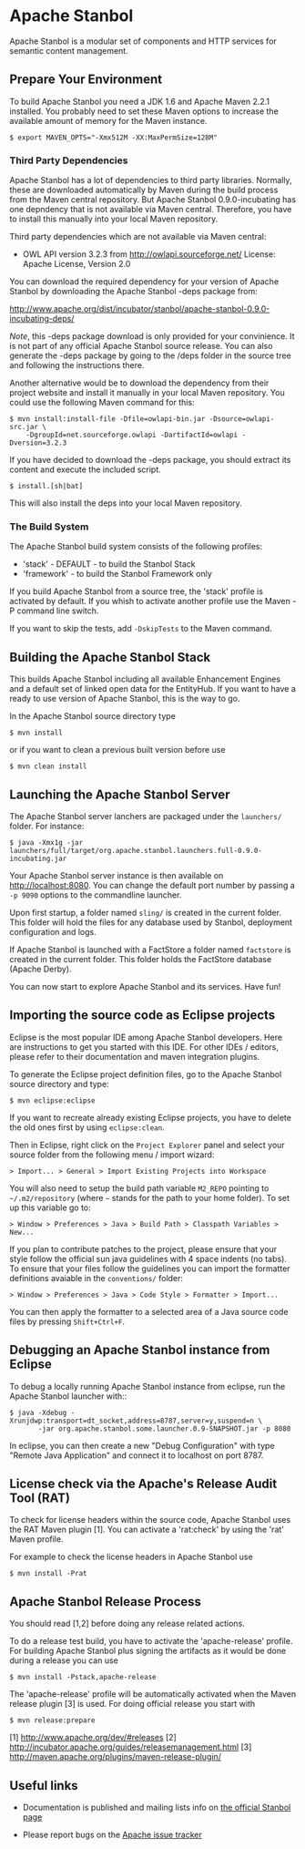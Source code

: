 <!--
  Licensed to the Apache Software Foundation (ASF) under one or more
  contributor license agreements.  See the NOTICE file distributed with
  this work for additional information regarding copyright ownership.
  The ASF licenses this file to You under the Apache License, Version 2.0
  (the "License"); you may not use this file except in compliance with
  the License.  You may obtain a copy of the License at

      http://www.apache.org/licenses/LICENSE-2.0

  Unless required by applicable law or agreed to in writing, software
  distributed under the License is distributed on an "AS IS" BASIS,
  WITHOUT WARRANTIES OR CONDITIONS OF ANY KIND, either express or implied.
  See the License for the specific language governing permissions and
  limitations under the License.
-->

# Apache Stanbol

Apache Stanbol is a modular set of components and HTTP services for
semantic content management.


## Prepare Your Environment

To build Apache Stanbol you need a JDK 1.6 and Apache Maven 2.2.1
installed. You probably need to set these Maven options to increase
the available amount of memory for the Maven instance.

    $ export MAVEN_OPTS="-Xmx512M -XX:MaxPermSize=128M"

### Third Party Dependencies

Apache Stanbol has a lot of dependencies to third party libraries. Normally,
these are downloaded automatically by Maven during the build process from
the Maven central repository. But Apache Stanbol 0.9.0-incubating has one
depndency that is not available via Maven central. Therefore, you have to
install this manually into your local Maven repository.

Third party dependencies which are not available via Maven central:

  - OWL API version 3.2.3 from http://owlapi.sourceforge.net/
    License: Apache License, Version 2.0

You can download the required dependency for your version of Apache
Stanbol by downloading the Apache Stanbol -deps package from:

http://www.apache.org/dist/incubator/stanbol/apache-stanbol-0.9.0-incubating-deps/

*Note*, this -deps package download is only provided for your convinience.
It is not part of any official Apache Stanbol source release. You can
also generate the -deps package by going to the /deps folder in the source
tree and following the instructions there.

Another alternative would be to download the dependency from their project
website and install it manually in your local Maven repository. You could use
the following Maven command for this:

    $ mvn install:install-file -Dfile=owlapi-bin.jar -Dsource=owlapi-src.jar \
        -DgroupId=net.sourceforge.owlapi -DartifactId=owlapi -Dversion=3.2.3

If you have decided to download the -deps package, you should extract its
content and execute the included script.

    $ install.[sh|bat]

This will also install the deps into your local Maven repository.

### The Build System

The Apache Stanbol build system consists of the following profiles:

   - 'stack'     - DEFAULT - to build the Stanbol Stack
   - 'framework' - to build the Stanbol Framework only

If you build Apache Stanbol from a source tree, the 'stack' profile
is activated by default. If you whish to activate another profile use the
Maven -P command line switch.

If you want to skip the tests, add `-DskipTests` to the Maven command.


## Building the Apache Stanbol Stack

This builds Apache Stanbol including all available Enhancement Engines and a
default set of linked open data for the EntityHub. If you want to have a ready
to use version of Apache Stanbol, this is the way to go.

In the Apache Stanbol source directory type

    $ mvn install

or if you want to clean a previous built version before use

    $ mvn clean install

## Launching the Apache Stanbol Server

The Apache Stanbol server lanchers are packaged under the `launchers/` folder. For
instance:

    $ java -Xmx1g -jar launchers/full/target/org.apache.stanbol.launchers.full-0.9.0-incubating.jar

Your Apache Stanbol server instance is then available on <http://localhost:8080>.
You can change the default port number by passing a `-p 9090` options to the
commandline launcher.

Upon first startup, a folder named `sling/` is created in the current folder.
This folder will hold the files for any database used by Stanbol, deployment
configuration and logs.

If Apache Stanbol is launched with a FactStore a folder named `factstore` is created
in the current folder. This folder holds the FactStore database (Apache Derby).

You can now start to explore Apache Stanbol and its services. Have fun!

## Importing the source code as Eclipse projects

Eclipse is the most popular IDE among Apache Stanbol developers. Here are
instructions to get you started with this IDE. For other IDEs / editors,
please refer to their documentation and maven integration plugins.

To generate the Eclipse project definition files, go to the Apache Stanbol source
directory and type:

    $ mvn eclipse:eclipse

If you want to recreate already existing Eclipse projects, you have to delete
the old ones first by using `eclipse:clean`.

Then in Eclipse, right click on the `Project Explorer` panel and select
your source folder from the following menu / import wizard:

    > Import... > General > Import Existing Projects into Workspace

You will also need to setup the build path variable `M2_REPO` pointing to
`~/.m2/repository` (where `~` stands for the path to your home folder). To set
up this variable go to:

    > Window > Preferences > Java > Build Path > Classpath Variables > New...

If you plan to contribute patches to the project, please ensure that your style
follow the official sun java guidelines with 4 space indents (no tabs). To
ensure that your files follow the guidelines you can import the formatter
definitions avaiable in the `conventions/` folder:

    > Window > Preferences > Java > Code Style > Formatter > Import...

You can then apply the formatter to a selected area of a Java source code files
by pressing `Shift+Ctrl+F`.


## Debugging an Apache Stanbol instance from Eclipse

To debug a locally running Apache Stanbol instance from eclipse, run the Apache
Stanbol launcher with::

    $ java -Xdebug -Xrunjdwp:transport=dt_socket,address=8787,server=y,suspend=n \
           -jar org.apache.stanbol.some.launcher.0.9-SNAPSHOT.jar -p 8080

In eclipse, you can then create a new "Debug Configuration" with type "Remote
Java Application" and connect it to localhost on port 8787.


## License check via the Apache's Release Audit Tool (RAT)

To check for license headers within the source code, Apache Stanbol uses the RAT Maven
plugin [1]. You can activate a 'rat:check' by using the 'rat' Maven profile.

For example to check the license headers in Apache Stanbol use

    $ mvn install -Prat


## Apache Stanbol Release Process

You should read [1,2] before doing any release related actions.

To do a release test build, you have to activate the 'apache-release' profile.
For building Apache Stanbol plus signing the artifacts as it would be done during
a release you can use

    $ mvn install -Pstack,apache-release

The 'apache-release' profile will be automatically activated when the Maven
release plugin [3] is used. For doing official release you start with

    $ mvn release:prepare

[1] http://www.apache.org/dev/#releases
[2] http://incubator.apache.org/guides/releasemanagement.html
[3] http://maven.apache.org/plugins/maven-release-plugin/


## Useful links

  - Documentation is published and mailing lists info on [the official
    Stanbol page](http://incubator.apache.org/stanbol/)

  - Please report bugs on the [Apache issue tracker](
    https://issues.apache.org/jira/browse/STANBOL)
